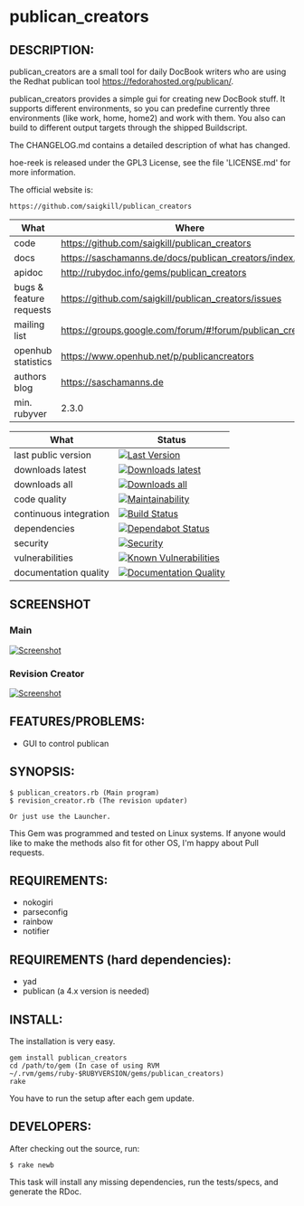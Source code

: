 # publican_creators

## DESCRIPTION:

publican_creators are a small tool for daily DocBook writers who are using the Redhat publican tool
https://fedorahosted.org/publican/. 

publican_creators provides a simple gui for creating new DocBook stuff. It supports different environments, so you can predefine currently
three environments (like work, home, home2) and work with them. You also can build to different output targets through
the shipped Buildscript.

The CHANGELOG.md contains a detailed description of what has changed.

hoe-reek is released under the GPL3 License, see the file 'LICENSE.md' for more information.

The official website is:

    https://github.com/saigkill/publican_creators

|What|Where|
|-----|-------------------------------------------------------------------------------------|
|code  | https://github.com/saigkill/publican_creators |
|docs | https://saschamanns.de/docs/publican_creators/index.html |
|apidoc | http://rubydoc.info/gems/publican_creators |
|bugs & feature requests  | https://github.com/saigkill/publican_creators/issues |
|mailing list | https://groups.google.com/forum/#!forum/publican_creators |
|openhub statistics | https://www.openhub.net/p/publicancreators |
|authors blog | https://saschamanns.de |
|min. rubyver | 2.3.0 |

| What | Status |
|-------------------------|----------------------------------------------------------------------------------------------------------------------------------------------------------------------------|
|last public version | [![Last Version](https://badge.fury.io/rb/publican_creators.png)](http://rubygems.org/gems/publican_creators) |
|downloads latest | [![Downloads latest](https://img.shields.io/gem/dtv/publican_creators.svg)](http://rubygems.org/gems/publican_creators)  |
|downloads all | [![Downloads all](https://img.shields.io/gem/dt/publican_creators.svg)](http://rubygems.org/gems/publican_creators) |
|code quality | [![Maintainability](https://api.codeclimate.com/v1/badges/e6e62c135374e4c9e495/maintainability)](https://codeclimate.com/github/saigkill/publican_creators/maintainability) |
|continuous integration | [![Build Status](https://dev.azure.com/saigkill/publican_creators/_apis/build/status/publican_creators-CI?branchName=master)](https://dev.azure.com/saigkill/publican_creators/_build/latest?definitionId=11&branchName=master) |
|dependencies|[![Dependabot Status](https://api.dependabot.com/badges/status?host=github&repo=saigkill/publican_creators)](https://dependabot.com) |
|security | [![Security](https://hakiri.io/github/saigkill/publican_creators/master.svg)](https://hakiri.io/github/saigkill/publican_creators/master/shield) |
|vulnerabilities|[![Known Vulnerabilities](https://snyk.io/test/github/saigkill/publican_creators/badge.svg?targetFile=Gemfile.lock)](https://snyk.io/test/github/saigkill/publican_creators?targetFile=Gemfile.lock) | 
|documentation quality | [![Documentation Quality](https://inch-ci.org/github/saigkill/publican_creators.svg?branch=master)](https://inch-ci.org/github/saigkill/publican_creators) |


## SCREENSHOT

### Main
[![Screenshot](https://saschamanns.de//img/screenshots/PublicanCreators.png)](https://github.com/saigkill/publican_creators)

### Revision Creator
[![Screenshot](https://saschamanns.de//img/screenshots/RevisionCreator.png)](https://github.com/saigkill/publican_creators)

## FEATURES/PROBLEMS:

* GUI to control publican

## SYNOPSIS:

    $ publican_creators.rb (Main program)
    $ revision_creator.rb (The revision updater)

    Or just use the Launcher.

This Gem was programmed and tested on Linux systems. If anyone would like to make the methods also fit for other OS,
I'm happy about Pull requests.

## REQUIREMENTS:

* nokogiri
* parseconfig
* rainbow
* notifier

## REQUIREMENTS (hard dependencies):

* yad
* publican (a 4.x version is needed)

## INSTALL:

The installation is very easy.

    gem install publican_creators
    cd /path/to/gem (In case of using RVM ~/.rvm/gems/ruby-$RUBYVERSION/gems/publican_creators)
    rake

You have to run the setup after each gem update.

## DEVELOPERS:

After checking out the source, run:

    $ rake newb

This task will install any missing dependencies, run the tests/specs,
and generate the RDoc.